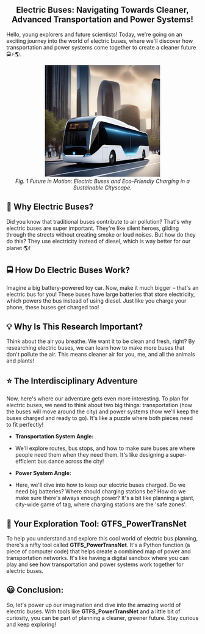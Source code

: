<h2 align='center'>
    Electric Buses: Navigating Towards Cleaner, Advanced Transportation and Power Systems!
</h2>


Hello, young explorers and future scientists! Today, we're going on an exciting journey into the world of electric buses, where we'll discover how transportation and power systems come together to create a cleaner future :oncoming_bus::zap::earth_americas:.



<p align="center">
 <img src="images/eb.png" width="60%">
    <br>
    <em>Fig. 1 Future in Motion: Electric Buses and Eco-Friendly Charging in a Sustainable Cityscape.</em>
</p>

## :bus: Why Electric Buses?
Did you know that traditional buses contribute to air pollution? That's why electric buses are super important. They're like silent heroes, gliding through the streets without creating smoke or loud noises. But how do they do this? They use electricity instead of diesel, which is way better for our planet :earth_americas:!


## :oncoming_bus: How Do Electric Buses Work?
Imagine a big battery-powered toy car. Now, make it much bigger – that's an electric bus for you! These buses have large batteries that store electricity, which powers the bus instead of using diesel. Just like you charge your phone, these buses get charged too!

## :bulb: Why Is This Research Important?
Think about the air you breathe. We want it to be clean and fresh, right? By researching electric buses, we can learn how to make more buses that don't pollute the air. This means cleaner air for you, me, and all the animals and plants!

## :star: The Interdisciplinary Adventure

Now, here's where our adventure gets even more interesting. To plan for electric buses, we need to think about two big things: transportation (how the buses will move around the city) and power systems (how we'll keep the buses charged and ready to go). It's like a puzzle where both pieces need to fit perfectly!

-  **Transportation System Angle:**
  - We'll explore routes, bus stops, and how to make sure buses are where people need them when they need them. It's like designing a super-efficient bus dance across the city!

-  **Power System Angle:**
  - Here, we'll dive into how to keep our electric buses charged. Do we need big batteries? Where should charging stations be? How do we make sure there's always enough power? It's a bit like planning a giant, city-wide game of tag, where charging stations are the 'safe zones'.


## :wrench: Your Exploration Tool: GTFS_PowerTransNet
To help you understand and explore this cool world of electric bus planning, there's a nifty tool called **GTFS_PowerTransNet**. It's a Python function (a piece of computer code) that helps create a combined map of power and transportation networks. It's like having a digital sandbox where you can play and see how transportation and power systems work together for electric buses.


## :smiley: Conclusion:
So, let's power up our imagination and dive into the amazing world of electric buses. With tools like **GTFS_PowerTransNet** and a little bit of curiosity, you can be part of planning a cleaner, greener future. Stay curious and keep exploring!



